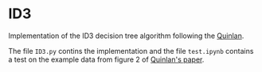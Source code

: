 # ID3

Implementation of the ID3 decision tree algorithm following the [Quinlan](https://link.springer.com/article/10.1007/BF00116251).

The file ``ID3.py`` contins the implementation and the file ``test.ipynb`` contains a test on the example data from figure 2 of [Quinlan's paper](https://link.springer.com/article/10.1007/BF00116251).  
